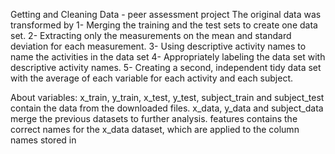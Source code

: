 Getting and Cleaning Data - peer assessment project
The original data was transformed by
1- Merging the training and the test sets to create one data set.
2- Extracting only the measurements on the mean and standard deviation for each measurement.
3- Using descriptive activity names to name the activities in the data set
4- Appropriately labeling the data set with descriptive activity names.
5- Creating a second, independent tidy data set with the average of each variable for each activity and each subject.

About variables:
x_train, y_train, x_test, y_test, subject_train and subject_test contain the data from the downloaded files.
x_data, y_data and subject_data merge the previous datasets to further analysis.
features contains the correct names for the x_data dataset, which are applied to the column names stored in
